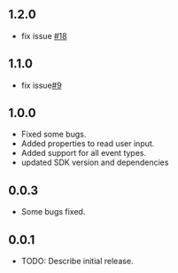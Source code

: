 ## 1.2.0

 * fix issue [#18](https://github.com/mrtnetwork/flutter_windows_notification/issues/18)

## 1.1.0

* fix issue[#9](https://github.com/mrtnetwork/flutter_windows_notification/issues/9)

## 1.0.0

* Fixed some bugs.
* Added properties to read user input.
* Added support for all event types.
* updated SDK version and dependencies

## 0.0.3

* Some bugs fixed.

## 0.0.1

* TODO: Describe initial release.
